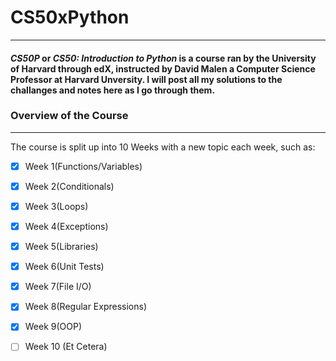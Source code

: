 # **CS50xPython**
---
#### **_CS50P_** or **_CS50: Introduction to Python_** is a course ran by the University of Harvard through edX, instructed by David Malen a Computer Science Professor at Harvard Unversity. I will post all my solutions to the challanges and notes here as I go through them.

### Overview of the Course
---
The course is split up into 10 Weeks with a new topic each week, such as:

- [x] Week 1(Functions/Variables)
- [x] Week 2(Conditionals)
- [x] Week 3(Loops)
- [x] Week 4(Exceptions)
- [x] Week 5(Libraries)
- [x] Week 6(Unit Tests)
- [x] Week 7(File I/O)
- [x] Week 8(Regular Expressions)
- [x] Week 9(OOP)
- [ ] Week 10 (Et Cetera)

